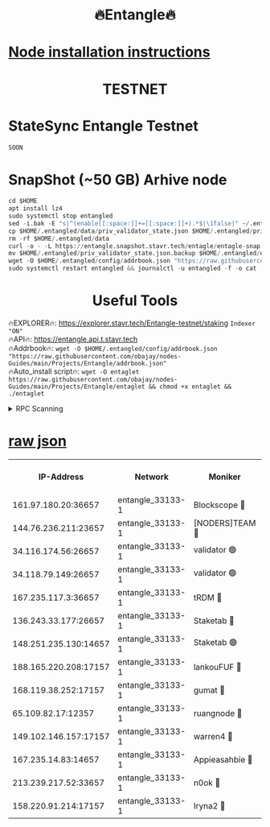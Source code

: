 <h1 align="center"> 🔥Entangle🔥</h1>

[Node installation instructions](https://github.com/obajay/nodes-Guides/tree/main/Projects/Entangle)
=

<h1 align="center"> TESTNET</h1>

# StateSync Entangle Testnet
```python
SOON
```
# SnapShot (~50 GB) Arhive node
```python
cd $HOME
apt install lz4
sudo systemctl stop entangled
sed -i.bak -E "s|^(enable[[:space:]]+=[[:space:]]+).*$|\1false|" ~/.entangled/config/config.toml
cp $HOME/.entangled/data/priv_validator_state.json $HOME/.entangled/priv_validator_state.json.backup
rm -rf $HOME/.entangled/data
curl -o - -L https://entangle.snapshot.stavr.tech/entagle/entagle-snap.tar.lz4 | lz4 -c -d - | tar -x -C $HOME/.entangled --strip-components 2
mv $HOME/.entangled/priv_validator_state.json.backup $HOME/.entangled/data/priv_validator_state.json
wget -O $HOME/.entangled/config/addrbook.json "https://raw.githubusercontent.com/obajay/nodes-Guides/main/Projects/Entangle/addrbook.json"
sudo systemctl restart entangled && journalctl -u entangled -f -o cat
```
 <h1 align="center"> Useful Tools</h1>
 
🔥EXPLORER🔥: https://explorer.stavr.tech/Entangle-testnet/staking        `Indexer "ON"` \
🔥API🔥:      https://entangle.api.t.stavr.tech \
🔥Addrbook🔥: ```wget -O $HOME/.entangled/config/addrbook.json "https://raw.githubusercontent.com/obajay/nodes-Guides/main/Projects/Entangle/addrbook.json"``` \
🔥Auto_install script🔥:  `wget -O entaglet https://raw.githubusercontent.com/obajay/nodes-Guides/main/Projects/Entangle/entaglet && chmod +x entaglet && ./entaglet`


<details>
<summary>RPC Scanning</summary>

<h2 align="center"> We scan nodes in real time every 4 hours. And we provide the final result of RPC endpoints.
We cannot influence the operation of these nodes in any way. </h2>


```python
If Voting Power is higher than 0 --> then the Node is a validator of the network and may be subject to attack and be a potential threat to the chain.
```
```python
We marked such validators with a red symbol
```

</details>

[raw json](https://rpc-check.entangt.stavr.tech/entangt/rpc-entangt-result.json)
=


<table><tr><th>IP-Address</th><th>Network</th><th>Moniker</th><th>Latest Block Height</th><th>Earliest Block Height</th><th>Catching Up</th><th>Tx Index</th><th>Voting Power</th><th>Scan Time</th></tr><tr><td>161.97.180.20:36657</td><td>entangle_33133-1</td><td>Blockscope 🔴</td><td>1872076</td><td>1</td><td>False</td><td>off</td><td>260910631668846</td><td>2024-01-26T21:05:57.225867866UTC</td></tr><tr><td>144.76.236.211:23657</td><td>entangle_33133-1</td><td>[NODERS]TEAM 🔴</td><td>1872079</td><td>1</td><td>False</td><td>off</td><td>27050243670028437</td><td>2024-01-26T21:06:09.773573163UTC</td></tr><tr><td>34.116.174.56:26657</td><td>entangle_33133-1</td><td>validator 🟢</td><td>1872080</td><td>1</td><td>False</td><td>on</td><td>0</td><td>2024-01-26T21:06:16.654779431UTC</td></tr><tr><td>34.118.79.149:26657</td><td>entangle_33133-1</td><td>validator 🟢</td><td>1872081</td><td>1</td><td>False</td><td>on</td><td>0</td><td>2024-01-26T21:06:19.471417387UTC</td></tr><tr><td>167.235.117.3:36657</td><td>entangle_33133-1</td><td>tRDM 🔴</td><td>1872081</td><td>1</td><td>False</td><td>on</td><td>157323948832723</td><td>2024-01-26T21:06:20.690720417UTC</td></tr><tr><td>136.243.33.177:26657</td><td>entangle_33133-1</td><td>Staketab 🔴</td><td>1872080</td><td>660001</td><td>False</td><td>on</td><td>122591140155031</td><td>2024-01-26T21:06:12.093367954UTC</td></tr><tr><td>148.251.235.130:14657</td><td>entangle_33133-1</td><td>Staketab 🟢</td><td>1872076</td><td>660801</td><td>False</td><td>on</td><td>0</td><td>2024-01-26T21:05:56.842243447UTC</td></tr><tr><td>188.165.220.208:17157</td><td>entangle_33133-1</td><td>lankouFUF 🔴</td><td>1872078</td><td>725001</td><td>False</td><td>on</td><td>312957857450251</td><td>2024-01-26T21:06:02.378565837UTC</td></tr><tr><td>168.119.38.252:17157</td><td>entangle_33133-1</td><td>gumat 🔴</td><td>1872078</td><td>962001</td><td>False</td><td>on</td><td>322266742428206</td><td>2024-01-26T21:06:02.066322132UTC</td></tr><tr><td>65.109.82.17:12357</td><td>entangle_33133-1</td><td>ruangnode 🔴</td><td>1872077</td><td>1312001</td><td>False</td><td>off</td><td>442883071556343</td><td>2024-01-26T21:05:57.686069020UTC</td></tr><tr><td>149.102.146.157:17157</td><td>entangle_33133-1</td><td>warren4 🔴</td><td>1872079</td><td>1436001</td><td>False</td><td>on</td><td>485006183854259</td><td>2024-01-26T21:06:09.480900605UTC</td></tr><tr><td>167.235.14.83:14657</td><td>entangle_33133-1</td><td>Appieasahbie 🔴</td><td>1872081</td><td>1716001</td><td>False</td><td>on</td><td>44123292301989996</td><td>2024-01-26T21:06:20.335453227UTC</td></tr><tr><td>213.239.217.52:33657</td><td>entangle_33133-1</td><td>n0ok 🔴</td><td>1872080</td><td>1772080</td><td>False</td><td>off</td><td>46574465273662988</td><td>2024-01-26T21:06:16.961868855UTC</td></tr><tr><td>158.220.91.214:17157</td><td>entangle_33133-1</td><td>Iryna2 🔴</td><td>1872081</td><td>1822001</td><td>False</td><td>on</td><td>298476322778473</td><td>2024-01-26T21:06:19.981411866UTC</td></tr></table>
